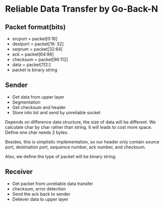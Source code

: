 # Reliable Data Transfer by Go-Back-N

## Packet format(bits)
* srcport = packet[0:16]
* destport = packet[16: 32]
* seqnum = packet[32:64]
* ack = packet[64:96]
* checksum = packet[96:112]
* data = packet[112:]
* packet is binary string

## Sender
* Get data from upper layer
* Segmentation
* Get checksum and header
* Store into list and send by unreliable socket

Depends on difference data structure, the size of data will be different.
We calculate char by char rather than string. It will leads to cost more space.
Define one char needs 2 bytes.

Besides, this is simplistic implementation, so our header only contain
source port, destination port, sequence number, ack number, and checksum.

Also, we define the type of packet will be binary string.

## Receiver
* Get packet from unreliable data transfer
* checksum, error detection
* Send the ack back to sender
* Deliever data to upper layer